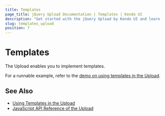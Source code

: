 ```yaml
---
title: Templates
page_title: jQuery Upload Documentation | Templates | Kendo UI
description: "Get started with the jQuery Upload by Kendo UI and learn how to use templates when working with the widget."
slug: templates_upload
position: 7
---
```


# Templates

The Upload enables you to implement templates.

For a runnable example, refer to the [demo on using templates in the Upload](https://demos.telerik.com/kendo-ui/upload/templates).

## See Also

* [Using Templates in the Upload](https://demos.telerik.com/kendo-ui/upload/templates)
* [JavaScript API Reference of the Upload](/api/javascript/ui/upload)

